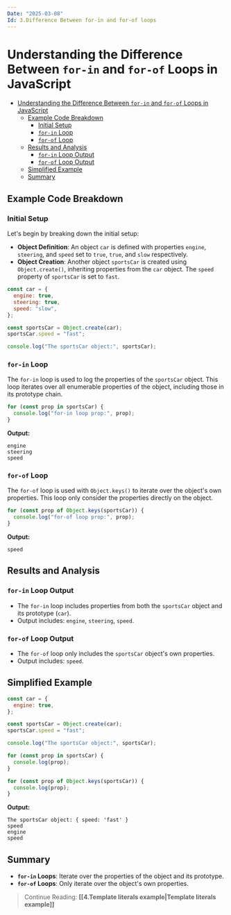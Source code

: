 ```yaml
---
Date: "2025-03-08"
Id: 3.Difference Between for-in and for-of loops
---
```


# Understanding the Difference Between `for-in` and `for-of` Loops in JavaScript

<!--toc:start-->

- [Understanding the Difference Between `for-in` and `for-of` Loops in JavaScript](#understanding-the-difference-between-for-in-and-for-of-loops-in-javascript)
  - [Example Code Breakdown](#example-code-breakdown)
    - [Initial Setup](#initial-setup)
    - [`for-in` Loop](#for-in-loop)
    - [`for-of` Loop](#for-of-loop)
  - [Results and Analysis](#results-and-analysis)
    - [`for-in` Loop Output](#for-in-loop-output)
    - [`for-of` Loop Output](#for-of-loop-output)
  - [Simplified Example](#simplified-example)
  - [Summary](#summary)
  <!--toc:end-->

## Example Code Breakdown

### Initial Setup

Let's begin by breaking down the initial setup:

- **Object Definition**: An object `car` is defined with properties `engine`, `steering`, and `speed` set to `true`, `true`, and `slow` respectively.
- **Object Creation**: Another object `sportsCar` is created using `Object.create()`, inheriting properties from the `car` object. The `speed` property of `sportsCar` is set to `fast`.

```js
const car = {
  engine: true,
  steering: true,
  speed: "slow",
};

const sportsCar = Object.create(car);
sportsCar.speed = "fast";

console.log("The sportsCar object:", sportsCar);
```

### `for-in` Loop

The `for-in` loop is used to log the properties of the `sportsCar` object. This loop iterates over all enumerable properties of the object, including those in its prototype chain.

```js
for (const prop in sportsCar) {
  console.log("for-in loop prop:", prop);
}
```

**Output:**

```
engine
steering
speed
```

### `for-of` Loop

The `for-of` loop is used with `Object.keys()` to iterate over the object's own properties. This loop only consider the properties directly on the object.

```js
for (const prop of Object.keys(sportsCar)) {
  console.log("for-of loop prop:", prop);
}
```

**Output:**

```
speed
```

## Results and Analysis

### `for-in` Loop Output

- The `for-in` loop includes properties from both the `sportsCar` object and its prototype (`car`).
- Output includes: `engine`, `steering`, `speed`.

### `for-of` Loop Output

- The `for-of` loop only includes the `sportsCar` object's own properties.
- Output includes: `speed`.

## Simplified Example

```js
const car = {
  engine: true,
};

const sportsCar = Object.create(car);
sportsCar.speed = "fast";

console.log("The sportsCar object:", sportsCar);

for (const prop in sportsCar) {
  console.log(prop);
}

for (const prop of Object.keys(sportsCar)) {
  console.log(prop);
}
```

**Output:**

```
The sportsCar object: { speed: 'fast' }
speed
engine
speed
```

## Summary

- **`for-in` Loops**: Iterate over the properties of the object and its prototype.
- **`for-of` Loops**: Only iterate over the object's own properties.

> Continue Reading: **[[4.Template literals example|Template literals example]]**
